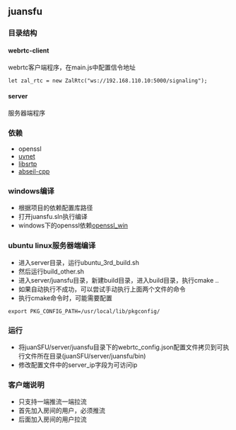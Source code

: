 ## juansfu

### 目录结构
#### webrtc-client
webrtc客户端程序，在main.js中配置信令地址
```
let zal_rtc = new ZalRtc("ws://192.168.110.10:5000/signaling");
```
#### server
服务器端程序

### 依赖
* openssl
* [uvnet](https://github.com/tlexy/uvnet)
* [libsrtp](https://github.com/cisco/libsrtp)
* [abseil-cpp](https://github.com/abseil/abseil-cpp)

### windows编译
* 根据项目的依赖配置库路径
* 打开juansfu.sln执行编译
* windows下的openssl依赖[openssl_win](https://github.com/tlexy/openssl1_1-win-build)

### ubuntu linux服务器端编译
* 进入server目录，运行ubuntu_3rd_build.sh
* 然后运行build_other.sh
* 进入server/juansfu目录，新建build目录，进入build目录，执行cmake ..
* 如果自动执行不成功，可以尝试手动执行上面两个文件的命令
* 执行cmake命令时，可能需要配置
```
export PKG_CONFIG_PATH=/usr/local/lib/pkgconfig/
```

### 运行
* 将juanSFU/server/juansfu目录下的webrtc_config.json配置文件拷贝到可执行文件所在目录(juanSFU/server/juansfu/bin)
* 修改配置文件中的server_ip字段为可访问ip

### 客户端说明
* 只支持一端推流一端拉流
* 首先加入房间的用户，必须推流
* 后面加入房间的用户拉流
